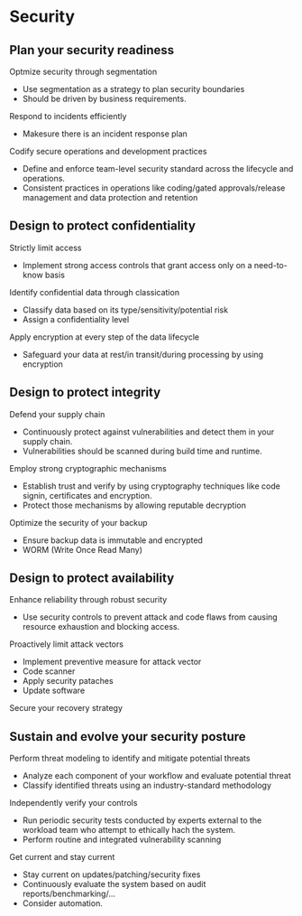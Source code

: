 # Security

## Plan your security readiness

Optmize security through segmentation

- Use segmentation as a strategy to plan security boundaries
- Should be driven by business requirements.

Respond to incidents efficiently

- Makesure there is an incident response plan

Codify secure operations and development practices

- Define and enforce team-level security standard across the lifecycle and operations.
- Consistent practices in operations like coding/gated approvals/release management and data protection and retention


## Design to protect confidentiality

Strictly limit access

- Implement strong access controls that grant access only on a need-to-know basis

Identify confidential data through classication

- Classify data based on its type/sensitivity/potential risk
- Assign a confidentiality level

Apply encryption at every step of the data lifecycle

-  Safeguard your data at rest/in transit/during processing by using encryption

## Design to protect integrity

Defend your supply chain

- Continuously protect against vulnerabilities and detect them in your supply chain.
- Vulnerabilities should be scanned during build time and runtime.

Employ strong cryptographic mechanisms

- Establish trust and verify by using cryptography techniques like code signin, certificates and encryption.
- Protect those mechanisms by allowing reputable decryption

Optimize the security of your backup

- Ensure backup data is immutable and encrypted
- WORM (Write Once Read Many)

## Design to protect availability

Enhance reliability through robust security

- Use security controls to prevent attack and code flaws from causing resource exhaustion and blocking access.

Proactively limit attack vectors

- Implement preventive measure for attack vector
- Code scanner
- Apply security pataches
- Update software

Secure your recovery strategy

## Sustain and evolve your security posture

Perform threat modeling to identify and mitigate potential threats

- Analyze each component of your workflow and evaluate potential threat
- Classify identified threats using an industry-standard methodology

Independently verify your controls

- Run periodic security tests conducted by experts external to the workload team who attempt to ethically hach the system.
- Perform routine and integrated vulnerability scanning

Get current and stay current

- Stay current on updates/patching/security fixes
- Continuously evaluate the system based on audit reports/benchmarking/...
- Consider automation.
